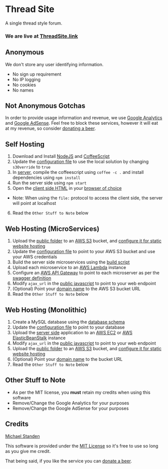 # Thread Site
A single thread style forum. 

### We are **live** at [ThreadSite.link](http://threadsite.link)

## Anonymous
We don't store any user identifying information. 
* No sign up requirement
* No IP logging
* No cookies
* No names

## Not Anonymous Gotchas
In order to provide usage information and revenue, we use [Google Analytics](https://www.google.com/analytics/) and [Google AdSense](https://www.google.co.nz/adwords/). 
Feel free to block these services, however it will eat at my revenue, so consider [donating a beer](https://www.changetip.com/tipme/michaelstanden). 

## Self Hosting
1. Download and Install [NodeJS](https://nodejs.org/) and [CoffeeScript](http://coffeescript.org/)
2. Update the [configuration file](https://github.com/ScreamingHawk/thread-site/blob/master/server/config.json) to use the local solution by changing `s3Override` to `true`
3. In [server](https://github.com/ScreamingHawk/thread-site/tree/master/server), compile the coffeescript using `coffee -c .` and install dependencies using `npm install`
4. Run the server side using `npm start`
5. Open the [client side HTML](https://github.com/ScreamingHawk/thread-site/blob/master/public/index.html) in your [browser of choice](https://www.google.com/chrome/)
  * Note: When using the `file:` protocol to access the client side, the server will point at localhost
6. Read the `Other Stuff to Note` below

## Web Hosting (MicroServices)
1. Upload the [public folder](https://github.com/ScreamingHawk/thread-site/blob/master/public) to an [AWS S3](https://aws.amazon.com/s3/) bucket, and [configure it for static website hosting](http://docs.aws.amazon.com/AmazonS3/latest/dev/WebsiteHosting.html)
2. Update the [configuration file](https://github.com/ScreamingHawk/thread-site/blob/master/server/config.json) to point to your AWS S3 bucket and use your AWS credentials
3. Build the server side microservices using the [build script](https://github.com/ScreamingHawk/thread-site/blob/master/server/build.bat)
4. Upload each microservice to an [AWS Lambda](https://aws.amazon.com/lambda/) instance
5. Configure an [AWS API Gateway](https://aws.amazon.com/api-gateway/) to point to each microserver as per the [swagger definition](https://github.com/ScreamingHawk/thread-site/blob/master/deploy/swagger.json)
6. Modify `ajax_url` in the [public javascript](https://github.com/ScreamingHawk/thread-site/blob/master/public/js/main.js) to point to your web endpoint
7. (Optional) Point your [domain name](https://aws.amazon.com/route53/) to the AWS S3 bucket URL
8. Read the `Other Stuff to Note` below

## Web Hosting (Monolithic)
1. Create a MySQL database using the [database schema](https://github.com/ScreamingHawk/thread-site/tree/master/database)
2. Update the [configuration file](https://github.com/ScreamingHawk/thread-site/blob/master/server/config.json) to point to your database
3. Upload the [server side](https://github.com/ScreamingHawk/thread-site/tree/master/server) application to an [AWS EC2](https://aws.amazon.com/ec2/) or [AWS ElasticBeanStalk](https://aws.amazon.com/elasticbeanstalk/) instance
4. Modify `ajax_url` in the [public javascript](https://github.com/ScreamingHawk/thread-site/blob/master/public/js/main.js) to point to your web endpoint
5. Upload the [public folder](https://github.com/ScreamingHawk/thread-site/blob/master/public) to an [AWS S3](https://aws.amazon.com/s3/) bucket, and [configure it for static website hosting](http://docs.aws.amazon.com/AmazonS3/latest/dev/WebsiteHosting.html)
6. (Optional) Point your [domain name](https://aws.amazon.com/route53/) to the bucket URL
7. Read the `Other Stuff to Note` below

## Other Stuff to Note
* As per the MIT license, you **must** retain my credits when using this software
* Remove/Change the Google Analytics for your purposes
* Remove/Change the Google AdSense for your purposes

## Credits
[Michael Standen](http://michael.standen.link)

This software is provided under the [MIT License](https://tldrlegal.com/license/mit-license) so it's free to use so long as you give me credit. 

That being said, if you like the service you can [donate a beer](https://www.changetip.com/tipme/michaelstanden). 
